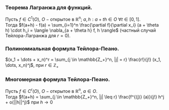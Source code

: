 ### Теорема Лагранжа для функций.
Пусть $f \in C^1 (O)$, $O - \text{открытое в } \mathbb{R}^n$; $a, h: a+th \in O \ \forall t \in [0, 1]$.  
Тогда $f(a+h) - f(a) = \sum_{i=1}^n \frac{\partial f}{\partial x_i} (a + \theta h) \cdot h_i = \langle \nabla_{a + \theta h} f, h \rangle$ (частный случай Тейлора-Лагранжа для $r = 0$).
### Полиномиальная формула Тейлора-Пеано.
$(x_1 + \dots + x_n)^r = \sum_{j \in \mathbb{Z_+}^n, |j| = r} \frac{r!}{j!} (x_1, \dots, x_n)^j$,  при $r \in \mathbb{Z_+}$
### Многомерная формула Тейлора-Пеано.
Пусть $f \in C^r (O)$, $O - \text{открытое в } \mathbb{R}^n$, $a \in O$.  
Тогда $f(a+h) = \sum_{j \in \mathbb{Z_+}^n, |j| \leq r} \frac{f^{(j)} (a)}{j!} h^j + o(||h||^j)$ при $h \rightarrow 0$